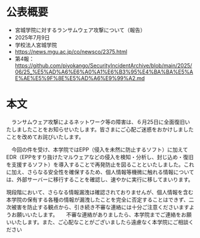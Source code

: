 # 公表概要
- 宮城学院に対するランサムウェア攻撃について（報告）
- 2025年7月9日
- 学校法人宮城学院
- https://news.mgu.ac.jp/co/newsco/2375.html
- 第4報：https://github.com/piyokango/SecurityIncidentArchive/blob/main/2025/06/25_%E5%AD%A6%E6%A0%A1%E6%B3%95%E4%BA%BA%E5%AE%AE%E5%9F%8E%E5%AD%A6%E9%99%A2.md

# 本文
　ランサムウェア攻撃によるネットワーク等の障害は、６月25日に全面復旧いたしましたことをお知らせいたします。皆さまにご心配ご迷惑をおかけしましたことを改めてお詫びいたします。
 
　今回の件を受け、本学院ではEPP（侵入を未然に防止するソフト）に加えてEDR（EPPをすり抜けたマルウェアなどの侵入を検知・分析し、封じ込め・復旧を支援するソフト）を導入することで再発防止を図ることといたしました。これに加え、さらなる安全性を確保するため、個人情報等機微に触れる情報については、外部サーバーに移行することを確認し、速やかに実行に移してまいります。

 現段階において、さらなる情報漏洩は確認されておりませんが、個人情報を含む本学院の保有する各種の情報が漏洩したことを完全に否定することはできず、二次被害を防止する観点から、引き続き不審な連絡には十分ご注意くださいますようお願いいたします。
　
 不審な連絡がありましたら、本学院までご連絡をお願いいたします。また、ご心配なことがございましたら遠慮なく本学院にご相談ください
